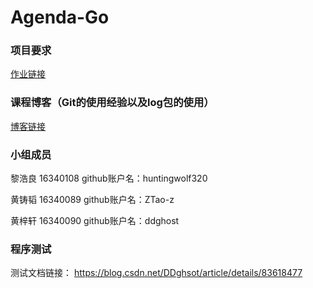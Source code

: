 # Agenda-Go

### 项目要求
 [作业链接](https://pmlpml.github.io/ServiceComputingOnCloud/ex-cli-agenda#41-%E9%9C%80%E6%B1%82%E6%8F%8F%E8%BF%B0)

### 课程博客（Git的使用经验以及log包的使用）

 [博客链接](https://blog.csdn.net/think_A_lot/article/details/83592789)

### 小组成员
黎浩良 16340108 github账户名：huntingwolf320

黄铸韬 16340089 github账户名：ZTao-z

黄梓轩 16340090 github账户名：ddghost


### 程序测试
测试文档链接：
https://blog.csdn.net/DDghsot/article/details/83618477
